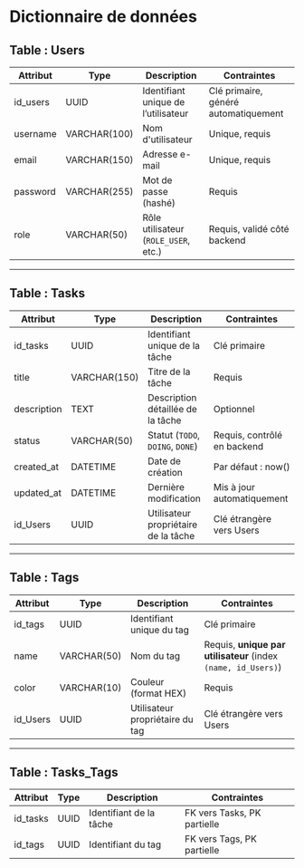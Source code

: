 # Dictionnaire de données

## Table : Users

| Attribut | Type         | Description                          | Contraintes                          |
| -------- | ------------ | ------------------------------------ | ------------------------------------ |
| id_users | UUID         | Identifiant unique de l’utilisateur  | Clé primaire, généré automatiquement |
| username | VARCHAR(100) | Nom d'utilisateur                    | Unique, requis                       |
| email    | VARCHAR(150) | Adresse e-mail                       | Unique, requis                       |
| password | VARCHAR(255) | Mot de passe (hashé)                 | Requis                               |
| role     | VARCHAR(50)  | Rôle utilisateur (`ROLE_USER`, etc.) | Requis, validé côté backend          |

---

## Table : Tasks

| Attribut    | Type         | Description                          | Contraintes                 |
| ----------- | ------------ | ------------------------------------ | --------------------------- |
| id_tasks    | UUID         | Identifiant unique de la tâche       | Clé primaire                |
| title       | VARCHAR(150) | Titre de la tâche                    | Requis                      |
| description | TEXT         | Description détaillée de la tâche    | Optionnel                   |
| status      | VARCHAR(50)  | Statut (`TODO`, `DOING`, `DONE`)     | Requis, contrôlé en backend |
| created_at  | DATETIME     | Date de création                     | Par défaut : now()          |
| updated_at  | DATETIME     | Dernière modification                | Mis à jour automatiquement  |
| id_Users    | UUID         | Utilisateur propriétaire de la tâche | Clé étrangère vers Users    |

---

## Table : Tags

| Attribut | Type        | Description                     | Contraintes                                                  |
| -------- | ----------- | ------------------------------- | ------------------------------------------------------------ |
| id_tags  | UUID        | Identifiant unique du tag       | Clé primaire                                                 |
| name     | VARCHAR(50) | Nom du tag                      | Requis, **unique par utilisateur** (index `(name, id_Users)`) |
| color    | VARCHAR(10) | Couleur (format HEX)            | Requis                                                       |
| id_Users | UUID        | Utilisateur propriétaire du tag | Clé étrangère vers Users                                     |


---

## Table : Tasks_Tags

| Attribut | Type | Description             | Contraintes                 |
| -------- | ---- | ----------------------- | --------------------------- |
| id_tasks | UUID | Identifiant de la tâche | FK vers Tasks, PK partielle |
| id_tags  | UUID | Identifiant du tag      | FK vers Tags, PK partielle  |
